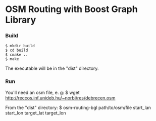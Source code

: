 # OSM Routing with Boost Graph Library

### Build

    $ mkdir build
    $ cd build
    $ cmake ..
    $ make

The executable will be in the "dist" directory.

### Run

You'll need an osm file, e. g:
    $ wget http://reccos.inf.unideb.hu/~norbi/res/debrecen.osm

From the "dist" directory:
    $ osm-routing-bgl path/to/osm/file start_lan start_lon target_lat target_lon
